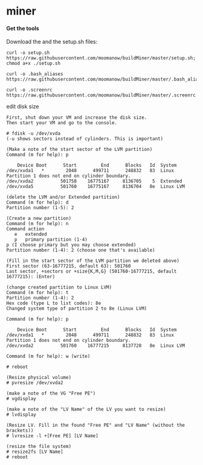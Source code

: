 # miner

#### Get the tools

Download the and the setup.sh files:

    curl -o setup.sh https://raw.githubusercontent.com/moomanow/buildMiner/master/setup.sh; chmod a+x ./setup.sh

    curl -o .bash_aliases https://raw.githubusercontent.com/moomanow/buildMiner/master/.bash_aliases

    curl -o .screenrc https://raw.githubusercontent.com/moomanow/buildMiner/master/.screenrc

edit disk size

    First, shut down your VM and increase the disk size.
    Then start your VM and go to the console.
    
    # fdisk -u /dev/xvda
    (-u shows sectors instead of cylinders. This is important)
    
    (Make a note of the start sector of the LVM partition)
    Command (m for help): p
    
        Device Boot      Start         End      Blocks   Id  System
    /dev/xvda1   *        2048      499711      248832   83  Linux
    Partition 1 does not end on cylinder boundary.
    /dev/xvda2          501758    16775167     8136705    5  Extended
    /dev/xvda5          501760    16775167     8136704   8e  Linux LVM

    (delete the LVM and/or Extended partition)
    Command (m for help): d
    Partition number (1-5): 2

    (Create a new partition)
    Command (m for help): n
    Command action
       e   extended
       p   primary partition (1-4)
    p (I choose primary but you may choose extended)
    Partition number (1-4): 2 (choose one that's available)
    
    (Fill in the start sector of the LVM partition we deleted above)
    First sector (63-16777215, default 63): 501760
    Last sector, +sectors or +size{K,M,G} (501760-16777215, default 16777215): (Enter)
    
    (change created partition to Linux LVM)
    Command (m for help): t 
    Partition number (1-4): 2
    Hex code (type L to list codes): 8e
    Changed system type of partition 2 to 8e (Linux LVM)
    
    Command (m for help): p
    
        Device Boot      Start         End      Blocks   Id  System
    /dev/xvda1   *        2048      499711      248832   83  Linux
    Partition 1 does not end on cylinder boundary.
    /dev/xvda2          501760    16777215     8137728   8e  Linux LVM
    
    Command (m for help): w (write)
    
    # reboot

    (Resize physical volume)
    # pvresize /dev/xvda2

    (make a note of the VG "Free PE")
    # vgdisplay

    (make a note of the "LV Name" of the LV you want to resize)
    # lvdisplay 

    (Resize LV. Fill in the found "Free PE" and "LV Name" (without the brackets))
    # lvresize -l +[Free PE] [LV Name]
    
    (resize the file system)
    # resize2fs [LV Name] 
    # reboot
